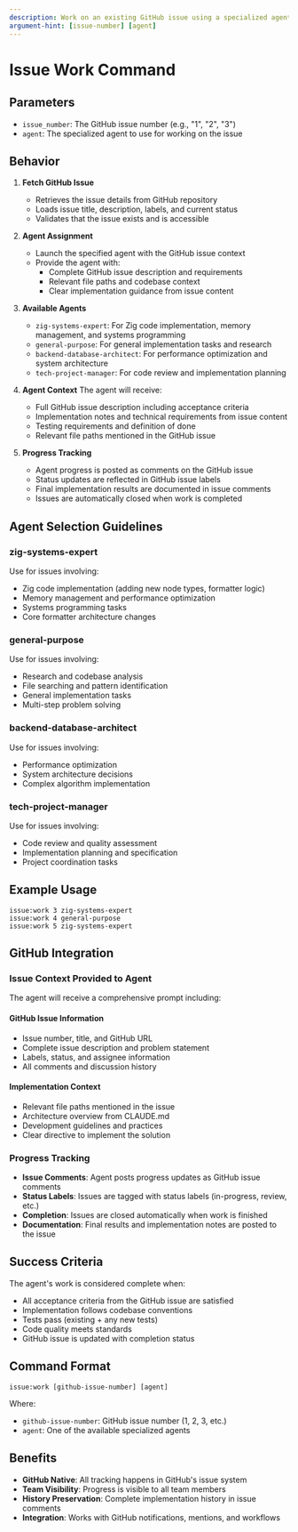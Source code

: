 ```yaml
---
description: Work on an existing GitHub issue using a specialized agent
argument-hint: [issue-number] [agent]
---
```


# Issue Work Command

## Parameters
- `issue_number`: The GitHub issue number (e.g., "1", "2", "3")
- `agent`: The specialized agent to use for working on the issue

## Behavior

1. **Fetch GitHub Issue**
   - Retrieves the issue details from GitHub repository
   - Loads issue title, description, labels, and current status
   - Validates that the issue exists and is accessible

2. **Agent Assignment**
   - Launch the specified agent with the GitHub issue context
   - Provide the agent with:
     - Complete GitHub issue description and requirements
     - Relevant file paths and codebase context
     - Clear implementation guidance from issue content

3. **Available Agents**
   - `zig-systems-expert`: For Zig code implementation, memory management, and systems programming
   - `general-purpose`: For general implementation tasks and research
   - `backend-database-architect`: For performance optimization and system architecture
   - `tech-project-manager`: For code review and implementation planning

3. **Agent Context**
   The agent will receive:
   - Full GitHub issue description including acceptance criteria
   - Implementation notes and technical requirements from issue content
   - Testing requirements and definition of done
   - Relevant file paths mentioned in the GitHub issue

4. **Progress Tracking**
   - Agent progress is posted as comments on the GitHub issue
   - Status updates are reflected in GitHub issue labels
   - Final implementation results are documented in issue comments
   - Issues are automatically closed when work is completed

## Agent Selection Guidelines

### zig-systems-expert
Use for issues involving:
- Zig code implementation (adding new node types, formatter logic)
- Memory management and performance optimization
- Systems programming tasks
- Core formatter architecture changes

### general-purpose
Use for issues involving:
- Research and codebase analysis
- File searching and pattern identification
- General implementation tasks
- Multi-step problem solving

### backend-database-architect
Use for issues involving:
- Performance optimization
- System architecture decisions
- Complex algorithm implementation

### tech-project-manager
Use for issues involving:
- Code review and quality assessment
- Implementation planning and specification
- Project coordination tasks

## Example Usage
```
issue:work 3 zig-systems-expert
issue:work 4 general-purpose
issue:work 5 zig-systems-expert
```

## GitHub Integration

### Issue Context Provided to Agent
The agent will receive a comprehensive prompt including:

#### GitHub Issue Information
- Issue number, title, and GitHub URL
- Complete issue description and problem statement
- Labels, status, and assignee information
- All comments and discussion history

#### Implementation Context
- Relevant file paths mentioned in the issue
- Architecture overview from CLAUDE.md
- Development guidelines and practices
- Clear directive to implement the solution

### Progress Tracking
- **Issue Comments**: Agent posts progress updates as GitHub issue comments
- **Status Labels**: Issues are tagged with status labels (in-progress, review, etc.)
- **Completion**: Issues are closed automatically when work is finished
- **Documentation**: Final results and implementation notes are posted to the issue

## Success Criteria

The agent's work is considered complete when:
- All acceptance criteria from the GitHub issue are satisfied
- Implementation follows codebase conventions
- Tests pass (existing + any new tests)
- Code quality meets standards
- GitHub issue is updated with completion status

## Command Format
```
issue:work [github-issue-number] [agent]
```

Where:
- `github-issue-number`: GitHub issue number (1, 2, 3, etc.)
- `agent`: One of the available specialized agents

## Benefits
- **GitHub Native**: All tracking happens in GitHub's issue system
- **Team Visibility**: Progress is visible to all team members
- **History Preservation**: Complete implementation history in issue comments
- **Integration**: Works with GitHub notifications, mentions, and workflows